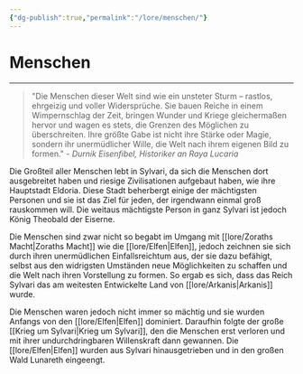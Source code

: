 ```yaml
---
{"dg-publish":true,"permalink":"/lore/menschen/"}
---
```


# Menschen
___
>"Die Menschen dieser Welt sind wie ein unsteter Sturm – rastlos, ehrgeizig und voller Widersprüche. Sie bauen Reiche in einem Wimpernschlag der Zeit, bringen Wunder und Kriege gleichermaßen hervor und wagen es stets, die Grenzen des Möglichen zu überschreiten. Ihre größte Gabe ist nicht ihre Stärke oder Magie, sondern ihr unermüdlicher Wille, die Welt nach ihrem eigenen Bild zu formen." - *Durnik Eisenfibel, Historiker an Raya Lucaria*

Die Großteil aller Menschen lebt in Sylvari, da sich die Menschen dort ausgebreitet haben und riesige Zivilisationen aufgebaut haben, wie ihre Hauptstadt Eldoria. Diese Stadt beherbergt einige der mächtigsten Personen und sie ist das Ziel für jeden, der irgendwann einmal groß rauskommen will. Die weitaus mächtigste Person in ganz Sylvari ist jedoch König Theobald der Eiserne.

Die Menschen sind zwar nicht so begabt im Umgang mit [[lore/Zoraths Macht\|Zoraths Macht]] wie die [[lore/Elfen\|Elfen]], jedoch zeichnen sie sich durch ihren unermüdlichen Einfallsreichtum aus, der sie dazu befähigt, selbst aus den widrigsten Umständen neue Möglichkeiten zu schaffen und die Welt nach ihren Vorstellung zu formen. So ergab es sich, dass das Reich Sylvari das am weitesten Entwickelte Land von [[lore/Arkanis\|Arkanis]] wurde.

Die Menschen waren jedoch nicht immer so mächtig und sie wurden Anfangs von den [[lore/Elfen\|Elfen]] dominiert. Daraufhin folgte der große [[Krieg um Sylvari\|Krieg um Sylvari]], den die Menschen erst verloren und mit ihrer undurchdringbaren Willenskraft dann gewannen. Die [[lore/Elfen\|Elfen]] wurden aus Sylvari hinausgetrieben und in den großen Wald Lunareth eingeengt.